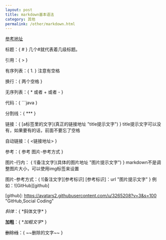 ```yaml
---
layout: post
title: markdown基本语法
category: 其他
permalink: /other/markdown.html
---
```


[参考地址](http://xianbai.me/learn-md/article/about/readme.html "title:参考地址")

标题：{ \# } 几个\#就代表着几级标题。

引用：{ \> }

有序列表：{ 1. } 注意有空格

换行：{ 两个空格 }

无序列表：{ \* 或者 + 或者 - }

代码：{ \`\`\`java }

分割线：{ \*\*\* }

链接：{ \[a标签里的文字\](真正的链接地址 "title提示文字") } title提示文字可以没有，如果要有的话，前面不要忘了空格

自动链接：{ <链接地址> }

参考：{ 参考 图片-参考方式 }

图片-行内： { \!\[备注文字\]\(具体的图片地址 "图片提示文字"\) } markdown不是调整图片大小，可以使用img标签来设置

图片-参考方式：{ \!\[备注文字][参考标识] [参考标识]：url "图片提示文字" } 例如：![GitHub][github]

\[github]: https://avatars2.githubusercontent.com/u/3265208?v=3&s=100 "GitHub,Social Coding"

*斜体*：{ \*斜体文字* }

**加粗**：{ \**加粗文字** }

~~删除线~~：{ \~~删除的文字~~ }

